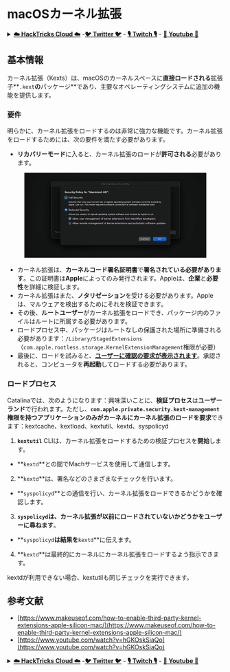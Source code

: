 # macOSカーネル拡張

<details>

<summary><a href="https://cloud.hacktricks.xyz/pentesting-cloud/pentesting-cloud-methodology"><strong>☁️ HackTricks Cloud ☁️</strong></a> -<a href="https://twitter.com/hacktricks_live"><strong>🐦 Twitter 🐦</strong></a> - <a href="https://www.twitch.tv/hacktricks_live/schedule"><strong>🎙️ Twitch 🎙️</strong></a> - <a href="https://www.youtube.com/@hacktricks_LIVE"><strong>🎥 Youtube 🎥</strong></a></summary>

* **サイバーセキュリティ企業**で働いていますか？ HackTricksであなたの企業を宣伝したいですか？ または、**PEASSの最新バージョンにアクセスしたり、HackTricksをPDFでダウンロード**したいですか？ [**サブスクリプションプラン**](https://github.com/sponsors/carlospolop)をご覧ください！
* [**The PEASS Family**](https://opensea.io/collection/the-peass-family)をチェックしてください。独占的な[**NFT**](https://opensea.io/collection/the-peass-family)コレクションです。
* [**PEASSとHackTricksの公式スワッグ**](https://peass.creator-spring.com)を手に入れましょう。
* [**💬**](https://emojipedia.org/speech-balloon/) **Discordグループ**または[**Telegramグループ**](https://t.me/peass)に参加するか、**Twitter**で[**🐦**](https://github.com/carlospolop/hacktricks/tree/7af18b62b3bdc423e11444677a6a73d4043511e9/\[https:/emojipedia.org/bird/README.md)[**@carlospolopm**](https://twitter.com/hacktricks\_live)をフォローしてください。
* [**hacktricks repo**](https://github.com/carlospolop/hacktricks)と[**hacktricks-cloud repo**](https://github.com/carlospolop/hacktricks-cloud)にPRを送信して、ハッキングのトリックを共有してください。

</details>

## 基本情報

カーネル拡張（Kexts）は、macOSのカーネルスペースに**直接ロードされる**拡張子**`.kext`**の**パッケージ**であり、主要なオペレーティングシステムに追加の機能を提供します。

### 要件

明らかに、カーネル拡張をロードするのは非常に強力な機能です。カーネル拡張をロードするためには、次の要件を満たす必要があります。

* **リカバリーモード**に入ると、カーネル拡張のロードが**許可される**必要があります。

<figure><img src="../../../.gitbook/assets/image (2) (1) (1) (1) (1) (1) (1) (1).png" alt=""><figcaption></figcaption></figure>

* カーネル拡張は、**カーネルコード署名証明書**で**署名されている必要があります**。この証明書は**Apple**によってのみ発行されます。Appleは、**企業**と**必要性**を詳細に検証します。
* カーネル拡張はまた、**ノタリゼーション**を受ける必要があります。Appleは、マルウェアを検出するためにそれを検証できます。
* その後、**ルートユーザー**がカーネル拡張をロードでき、パッケージ内のファイルはルートに所属する必要があります。
* ロードプロセス中、パッケージはルートなしの保護された場所に準備される必要があります：`/Library/StagedExtensions`（`com.apple.rootless.storage.KernelExtensionManagement`権限が必要）
* 最後に、ロードを試みると、[**ユーザーに確認の要求が表示されます**](https://developer.apple.com/library/archive/technotes/tn2459/\_index.html)。承認されると、コンピュータを**再起動**してロードする必要があります。

### ロードプロセス

Catalinaでは、次のようになります：興味深いことに、**検証プロセス**は**ユーザーランド**で行われます。ただし、**`com.apple.private.security.kext-management`**権限を持つアプリケーションのみがカーネルに**カーネル拡張のロードを要求**できます：kextcache、kextload、kextutil、kextd、syspolicyd

1. **`kextutil`** CLIは、カーネル拡張をロードするための検証プロセスを**開始**します。

* **`kextd`**との間でMachサービスを使用して通信します。

2. **`kextd`**は、署名などのさまざまなチェックを行います。

* **`syspolicyd`**との通信を行い、カーネル拡張をロードできるかどうかを確認します。

3. **`syspolicyd`**は、カーネル拡張が以前にロードされていないかどうかを**ユーザーに尋ねます**。

* **`syspolicyd`**は結果を**`kextd`**に伝えます。

4. **`kextd`**は最終的にカーネルにカーネル拡張をロードするよう指示できます。

kextdが利用できない場合、kextutilも同じチェックを実行できます。

## 参考文献

* [https://www.makeuseof.com/how-to-enable-third-party-kernel-extensions-apple-silicon-mac/](https://www.makeuseof.com/how-to-enable-third-party-kernel-extensions-apple-silicon-mac/)
* [https://www.youtube.com/watch?v=hGKOskSiaQo](https://www.youtube.com/watch?v=hGKOskSiaQo)

<details>

<summary><a href="https://cloud.hacktricks.xyz/pentesting-cloud/pentesting-cloud-methodology"><strong>☁️ HackTricks Cloud ☁️</strong></a> -<a href="https://twitter.com/hacktricks_live"><strong>🐦 Twitter 🐦</strong></a> - <a href="https://www.twitch.tv/hacktricks_live/schedule"><strong>🎙️ Twitch 🎙️</strong></a> - <a href="https://www.youtube.com/@hacktricks_LIVE"><strong>🎥 Youtube 🎥</strong></a></summary>

* **サイバーセキュリティ企業**で働いていますか？ HackTricksであなたの企業を宣伝したいですか？ または、**PEASSの最新バージョンにアクセスしたり、HackTricksをPDFでダウンロード**したいですか？ [**サブスクリプションプラン**](https://github.com/sponsors/carlospolop)をご覧ください！
* [**The PEASS Family**](https://opensea.io/collection/the-peass-family)をチェックしてください。独占的な[**NFT**](https://opensea.io/collection/the-peass-family)コレクションです。
* [**PEASSとHackTricksの公式スワッグ**](https://peass.creator-spring.com)を手に入れましょう。
* [**💬**](https://emojipedia.org/speech-balloon/) **Discordグループ**または[**Telegramグループ**](https://t.me/peass)に参加するか、**Twitter**で[**🐦**](https://github.com/carlospolop/hacktricks/tree/7af18b62b3bdc423e11444677a6a73d4043511e9/\[https:/emojipedia.org/bird/README.md)[**@carlo
* **[hacktricksリポジトリ](https://github.com/carlospolop/hacktricks)** **と** [**hacktricks-cloudリポジトリ](https://github.com/carlospolop/hacktricks-cloud)** にPRを送ることで、あなたのハッキングのテクニックを共有してください。

</details>
